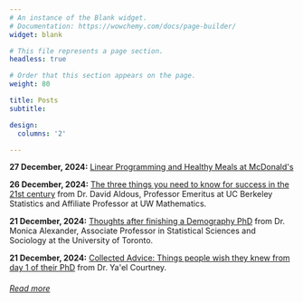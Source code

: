 ```yaml
---
# An instance of the Blank widget.
# Documentation: https://wowchemy.com/docs/page-builder/
widget: blank

# This file represents a page section.
headless: true

# Order that this section appears on the page.
weight: 80

title: Posts
subtitle:

design:
  columns: '2'

---
```

**27 December, 2024:** [Linear Programming and Healthy Meals at McDonald's](./posts/SciComm/healthy-meals-McDonald/calorie_problem.html) 

**26 December, 2024:** [The three things you need to know for success in the 21st century](https://www.stat.berkeley.edu/~aldous/Misc/PBM.html) from Dr. David Aldous, Professor Emeritus at UC Berkeley Statistics and Affiliate Professor at UW Mathematics.

**21 December, 2024:** [Thoughts after finishing a Demography PhD](https://www.monicaalexander.com/posts/2018-23-05-demog_phd/) from Dr. Monica Alexander, Associate Professor in Statistical Sciences and Sociology at the University of Toronto.

**21 December, 2024:** [Collected Advice: Things people wish they knew from day 1 of their PhD](https://www.yaelcourtney.com/phdadvice) from Dr. Ya'el Courtney.

###### [Read more](./posts/)